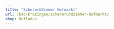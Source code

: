 ```yaml
---
title: "Scherer&Zimmer Hofmarkt"
url: /bad-krozingen/schererundzimmer-hofmarkt/
shop: Hofladen
---
```

